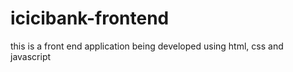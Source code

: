 # icicibank-frontend
this is a front end application being developed using html, css and javascript
